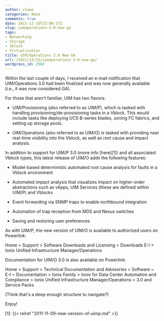 ```yaml
---
author: slowe
categories: News
comments: true
date: 2011-12-15T23:00:17Z
slug: uimoperations-3-0-now-ga
tags:
- Networking
- Storage
- Vblock
- Virtualization
title: UIM/Operations 3.0 Now GA
url: /2011/12/15/uimoperations-3-0-now-ga/
wordpress_id: 2502
---
```


Within the last couple of days, I received an e-mail notification that UIM/Operations 3.0 had been finalized and was now generally available (i.e., it was now considered GA).

For those that aren't familiar, UIM has two flavors:

* UIM/Provisioning (also referred to as UIM/P), which is tasked with handling provisioning/de-provisioning tasks in a Vblock. This would include tasks like deploying UCS B-series blades, zoning FC fabrics, and setting up storage pools.

* UIM/Operations (also referred to as UIM/O) is tasked with providing near real-time visibility into the Vblock, as well as root cause and impact analysis.

In addition to support for UIM/P 3.0 (more info [here][1]) and all associated Vblock types, this latest release of UIM/O adds the following features:

* Model-based deterministic automated root cause analysis for faults in a Vblock environment

* Automated impact analysis that visualizes impact on higher-order abstractions such as vApps, UIM Services (these are defined within UIM/P) and Vblocks

* Event forwarding via SNMP traps to enable northbound integration

* Automation of trap reception from MDS and Nexus switches

* Saving and restoring user preferences

As with UIM/P, the new version of UIM/O is available to authorized users on Powerlink:

Home > Support > Software Downloads and Licensing > Downloads E-I > Ionix Unified Infrastructure Manager/Operations

Documentation for UIM/O 3.0 is also available on Powerlink:

Home > Support > Technical Documentation and Advisories > Software ~ E-I ~ Documentation > Ionix Family > Ionix for Data Center Automation and Compliance > Ionix Unified Infrastructure Manager/Operations > 3.0 and Service Packs

(Think that's a deep enough structure to navigate?)

Enjoy!

[1]: {{< relref "2011-11-09-new-version-of-uimp.md" >}}
